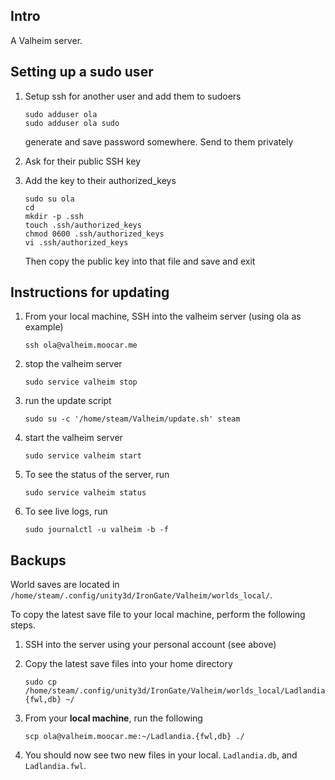 ## Intro

A Valheim server.

## Setting up a sudo user

1. Setup ssh for another user and add them to sudoers

    ```
    sudo adduser ola
    sudo adduser ola sudo
    ```

    generate and save password somewhere. Send to them privately

2. Ask for their public SSH key

3. Add the key to their authorized_keys

    ```
    sudo su ola
    cd
    mkdir -p .ssh
    touch .ssh/authorized_keys
    chmod 0600 .ssh/authorized_keys
    vi .ssh/authorized_keys
    ```

    Then copy the public key into that file and save and exit

## Instructions for updating

1. From your local machine, SSH into the valheim server (using ola as example)

    ```
    ssh ola@valheim.moocar.me
    ```

2. stop the valheim server

    ```
    sudo service valheim stop
    ```

3. run the update script

    ```
    sudo su -c '/home/steam/Valheim/update.sh' steam
    ```

4. start the valheim server

    ```
    sudo service valheim start
    ```

5. To see the status of the server, run

    ```
    sudo service valheim status
    ```

6. To see live logs, run

    ```
    sudo journalctl -u valheim -b -f
    ```

## Backups

World saves are located in `/home/steam/.config/unity3d/IronGate/Valheim/worlds_local/`.

To copy the latest save file to your local machine, perform the following steps.

1. SSH into the server using your personal account (see above)

2. Copy the latest save files into your home directory

    ```
    sudo cp /home/steam/.config/unity3d/IronGate/Valheim/worlds_local/Ladlandia.{fwl,db} ~/
    ```

3. From your **local machine**, run the following

    ```
    scp ola@valheim.moocar.me:~/Ladlandia.{fwl,db} ./
    ```

4. You should now see two new files in your local. `Ladlandia.db`, and `Ladlandia.fwl`.
